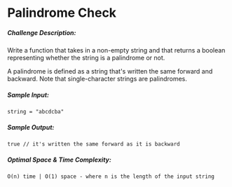 # Palindrome Check

##### Challenge Description:

Write a function that takes in a non-empty string and that returns a boolean representing whether the string is a palindrome or not.

A palindrome is defined as a string that's written the same forward and backward. Note that single-character strings are palindromes.

##### Sample Input:

```
string = "abcdcba"
```

##### Sample Output:

```
true // it's written the same forward as it is backward
```

##### Optimal Space & Time Complexity:

```
O(n) time | O(1) space - where n is the length of the input string
```
